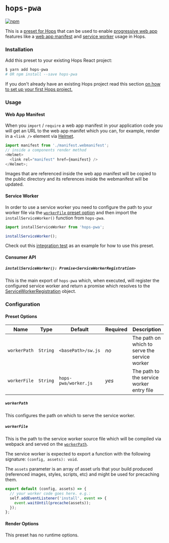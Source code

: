 # `hops-pwa`

[![npm](https://img.shields.io/npm/v/hops-pwa.svg)](https://www.npmjs.com/package/hops-pwa)

This is a [preset for Hops](https://github.com/xing/hops/tree/wip-docs-next#presets) that can be used to enable [progressive web app](https://developers.google.com/web/progressive-web-apps/) features like a [web app manifest](https://developer.mozilla.org/en-US/docs/Web/Manifest) and [service worker](https://developers.google.com/web/fundamentals/primers/service-workers/) usage in Hops.

### Installation

Add this preset to your existing Hops React project:

```bash
$ yarn add hops-pwa
# OR npm install --save hops-pwa
```

If you don't already have an existing Hops project read this section [on how to set up your first Hops project.](https://github.com/xing/hops/tree/wip-docs-next#quick-start)

### Usage

#### Web App Manifest

When you `import` / `require` a web app manifest in your application code you will get an URL to the web app manifet which you can, for example, render in a `<link />` element via [Helmet](https://github.com/nfl/react-helmet).

```javascript
import manifest from './manifest.webmanifest';
// inside a components render method
<Helmet>
  <link rel="manifest" href={manifest} />
</Helmet>;
```

Images that are referenced inside the web app manifest will be copied to the public directory and its references inside the webmanifest will be updated.

#### Service Worker

In order to use a service worker you need to configure the path to your worker file via the [`workerFile` preset option](#preset-options) and then import the `installServiceWorker()` function from `hops-pwa`.

```javascript
import installServiceWorker from 'hops-pwa';

installServiceWorker();
```

Check out this [integration test](https://github.com/xing/hops/tree/next/packages/spec/integration/pwa) as an example for how to use this preset.

#### Consumer API

##### `installServiceWorker(): Promise<ServiceWorkerRegistration>`

This is the main export of `hops-pwa` which, when executed, will register the configured service worker and return a promise which resolves to the [ServiceWorkerRegistration](https://developer.mozilla.org/en-US/docs/Web/API/ServiceWorkerRegistration) object.

### Configuration

#### Preset Options

| Name         | Type     | Default              | Required | Description                                   |
| ------------ | -------- | -------------------- | -------- | --------------------------------------------- |
| `workerPath` | `String` | `<basePath>/sw.js`   | _no_     | The path on which to serve the service worker |
| `workerFile` | `String` | `hops-pwa/worker.js` | _yes_    | The path to the service worker entry file     |

##### `workerPath`

This configures the path on which to serve the service worker.

##### `workerFile`

This is the path to the service worker source file which will be compiled via webpack and served on the [`workerPath`](#workerpath).

The service worker is expected to export a function with the following signature: `(config, assets): void`.

The `assets` parameter is an array of asset urls that your build produced (referenced images, styles, scripts, etc) and might be used for precaching them.

```javascript
export default (config, assets) => {
  // your worker code goes here. e.g.:
  self.addEventListener('install', event => {
    event.waitUntil(precache(assets));
  });
};
```

#### Render Options

This preset has no runtime options.
